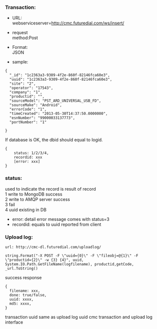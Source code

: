 ### Transaction:

* URL:  
  webserviceserver=http://cmc.futuredial.com/ws/insert/

* request  
   method:Post

* Format:   
  JSON

* sample:
```
{
  "_id": "1c2363a3-9309-4f2e-860f-82146fca60e3",
  "uuid": "1c2363a3-9309-4f2e-860f-82146fca60e3",
  "site": "2",
  "operator": "17543",
  "company": "1",
  "productid": "",
  "sourceModel": "PST_ARD_UNIVERSAL_USB_FD",
  "sourceMake": "Android",
  "errorCode": "1",
  "timeCreated": "2013-05-30T14:37:50.0000000",
  "esnNumber": "99000033137773",
  "portNumber": "1"
  
}
```

If database is OK, the dbid should equal to logid. 
```
{
	status: 1/2/3/4,
	recordid: xxx
	[error: xxx]
}
```
### status: 
used to indicate the record is result of record  
	1 write to MongoDB success  
    2 write to AMQP server success  
    3 fail  
    4 uuid existing in DB
* error: detail error message comes with status=3
* recordid: equals to uuid reported from client



### Upload log:
    url: http://cmc-dl.futuredial.com/uploadlog/

```
string.Format("-X POST -F \"uuid={0}\" -F \"fileobj=@{1}\" -F \"productid={2}\" -w {3} {4}", uuid, System.IO.Path.GetFileName(logfilename), productid,getCode, _url.ToString()
```

success response
```
{
  filename: xxx,
  done: true/false,
  uuid: xxxx,
  md5: xxxx,
}
```
transaction uuid same as upload log uuid
cmc transaction and upload log interface
